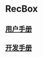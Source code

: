 # RecBox


## [用户手册](https://github.com/RUCAIBox/RecBox/tree/model/documents/user_manual/)
## [开发手册](https://github.com/RUCAIBox/RecBox/tree/model/documents/development_manual/)


